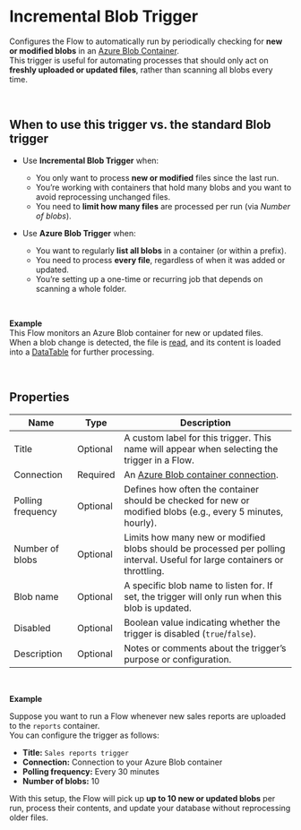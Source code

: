 # Incremental Blob Trigger

Configures the Flow to automatically run by periodically checking for **new or modified blobs** in an [Azure Blob Container](https://learn.microsoft.com/en-us/azure/storage/blobs/storage-blobs-introduction#containers).  
This trigger is useful for automating processes that should only act on **freshly uploaded or updated files**, rather than scanning all blobs every time.

<br/>

## When to use this trigger vs. the standard Blob trigger

- Use **Incremental Blob Trigger** when:
  - You only want to process **new or modified** files since the last run.
  - You’re working with containers that hold many blobs and you want to avoid reprocessing unchanged files.
  - You need to **limit how many files** are processed per run (via *Number of blobs*).

- Use **Azure Blob Trigger** when:
  - You want to regularly **list all blobs** in a container (or within a prefix).
  - You need to process **every file**, regardless of when it was added or updated.
  - You’re setting up a one-time or recurring job that depends on scanning a whole folder.

<br/>

<!--![img](/images/flow/incremental-blob-trigger.png)-->

**Example**  
This Flow monitors an Azure Blob container for new or updated files.  
When a blob change is detected, the file is [read](../../actions/azure-blob-storage/read-blob-as-byte-array.md), and its content is loaded into a [DataTable](../../actions/sql-server/load-to-datatable.md) for further processing.

<br/>

<!--![img](/images/flow/incremental-blob-trigger2.png)-->

## Properties

| Name               | Type     | Description |
|--------------------|----------|-------------|
| Title              | Optional | A custom label for this trigger. This name will appear when selecting the trigger in a Flow. |
| Connection         | Required | An [Azure Blob container connection](../../actions/azure-blob-storage/azure-blob-container-connection.md). |
| Polling frequency  | Optional | Defines how often the container should be checked for new or modified blobs (e.g., every 5 minutes, hourly). |
| Number of blobs    | Optional | Limits how many new or modified blobs should be processed per polling interval. Useful for large containers or throttling. |
| Blob name          | Optional | A specific blob name to listen for. If set, the trigger will only run when this blob is updated. |
| Disabled           | Optional | Boolean value indicating whether the trigger is disabled (`true`/`false`). |
| Description        | Optional | Notes or comments about the trigger’s purpose or configuration. |

<br/>

**Example**

Suppose you want to run a Flow whenever new sales reports are uploaded to the `reports` container.  
You can configure the trigger as follows:

- **Title:** `Sales reports trigger`  
- **Connection:** Connection to your Azure Blob container  
- **Polling frequency:** Every 30 minutes  
- **Number of blobs:** 10  

With this setup, the Flow will pick up **up to 10 new or updated blobs** per run, process their contents, and update your database without reprocessing older files.
